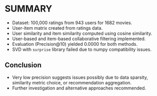 # SUMMARY

- Dataset: 100,000 ratings from 943 users for 1682 movies.
- User-item matrix created from ratings data.
- User similarity and item similarity computed using cosine similarity.
- User-based and item-based collaborative filtering implemented.
- Evaluation (Precision@10) yielded 0.0000 for both methods.
- SVD with `surprise` library failed due to numpy compatibility issues.

## Conclusion
- Very low precision suggests issues possibly due to data sparsity, similarity metric choice, or recommendation aggregation.
- Further investigation and alternative approaches recommended.
